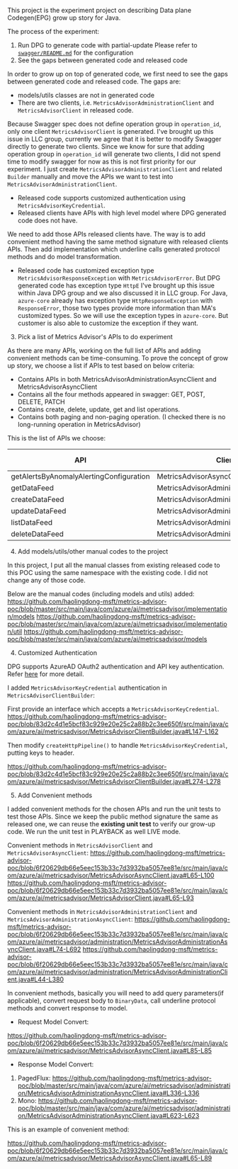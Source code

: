 This project is the experiment project on describing Data plane Codegen(EPG) grow up story for Java.

The process of the experiment:

 
1. Run DPG to generate code with partial-update
   Please refer to [`swagger/README.md`](https://github.com/haolingdong-msft/metrics-advisor-poc/blob/master/swagger/README.md) for the configuration
2. See the gaps between generated code and released code
   
In order to grow up on top of generated code, we first need to see the gaps between generated code and released code. The gaps are:

* models/utils classes are not in generated code
* There are two clients, i.e. `MetricsAdvisorAdministrationClient` and `MetricsAdvisorClient` in released code. 
  
Because Swagger spec does not define operation group in `operation_id`, only one client `MetricsAdvisorClient` is generated. I've brought up this issue in LLC group, currently we agree that it is better to modify Swagger directly to generate two clients. Since we know for sure that adding operation group in `operation_id` will generate two clients, I did not spend time to modify swagger for now as this is not first priority for our experiment. I just create `MetricsAdvisorAdministrationClient` and related `Builder` manually and move the APIs we want to test into `MetricsAdvisorAdministrationClient`. 

* Released code supports customized authentication using `MetricsAdvisorKeyCredential`.
* Released clients have APIs with high level model where DPG generated code does not have.

We need to add those APIs released clients have. The way is to add convenient method having the same method signature with released clients APIs. Then add implementation which underline calls generated protocol methods and do model transformation.


* Released code has customized exception type `MetricsAdvisorResponseException` with  `MetricsAdvisorError`. But DPG generated code has exception type `HttpE`
I've brought up this issue within Java DPG group and we also discussed it in LLC group. For Java, `azure-core` already has exception type `HttpResponseException` with `ResponseError`, those two types provide more information than MA's customized types. So we will use the exception types in `azure-core`. But customer is also able to customize the exception if they want.
  
3. Pick a list of Metrics Advisor's APIs to do experiment

As there are many APIs, working on the full list of APIs and adding convenient methods can be time-consuming. To prove the concept of grow up story, we choose a list if APIs to test based on below criteria:

* Contains APIs in both MetricsAdvisorAdministrationAsyncClient and MetricsAdvisorAsyncClient
* Contains all the four methods appeared in swagger:  GET, POST, DELETE, PATCH
* Contains create, delete, update, get and list operations.
* Contains both paging and non-paging operation. (I checked there is no long-running operation in MetricsAdvisor)

This is the list of APIs we choose:

| API                                     | Client                                  | Path                                                                          | Method | Return value |
|-----------------------------------------|-----------------------------------------|-------------------------------------------------------------------------------|--------|--------------|
| getAlertsByAnomalyAlertingConfiguration | MetricsAdvisorAsyncClient               | /enrichment/anomalyDetection/configurations/{configurationId}/anomalies/query | POST   | PagedFlux    |
| getDataFeed                             | MetricsAdvisorAdministrationAsyncClient | /dataFeeds/{dataFeedId}                                                       | GET    | Mono         |
| createDataFeed                          | MetricsAdvisorAdministrationAsyncClient | /dataFeeds                                                                    | POST   | Mono         |
| updateDataFeed                          | MetricsAdvisorAdministrationAsyncClient | /dataFeeds/{dataFeedId}                                                       | PATCH  | Mono         |
| listDataFeed                            | MetricsAdvisorAdministrationAsyncClient | /dataFeeds                                                                    | GET    | PagedFlux    |
| deleteDataFeed                          | MetricsAdvisorAdministrationAsyncClient | /dataFeeds/{dataFeedId}                                                       | DELETE | Mono         |

4. Add models/utils/other manual codes to the project

In this project, I put all the manual classes from existing released code to this POC using the same namespace with the existing code. I did not change any of those code. 

Below are the manual codes (including models and utils) added:
https://github.com/haolingdong-msft/metrics-advisor-poc/blob/master/src/main/java/com/azure/ai/metricsadvisor/implementation/models
https://github.com/haolingdong-msft/metrics-advisor-poc/blob/master/src/main/java/com/azure/ai/metricsadvisor/implementation/util
https://github.com/haolingdong-msft/metrics-advisor-poc/blob/master/src/main/java/com/azure/ai/metricsadvisor/models

4. Customized Authentication 
   
DPG supports AzureAD OAuth2 authentication and API key authentication. Refer [here](https://github.com/Azure/autorest/blob/main/docs/generate/authentication.md) for more detail.

I added `MetricsAdvisorKeyCredential` authentication in `MetricsAdvisorClientBuilder`:

First provide an interface which accepts a `MetricsAdvisorKeyCredential`. 
https://github.com/haolingdong-msft/metrics-advisor-poc/blob/83d2c4d1e5bcf83c929e20e25c2a88b2c3ee650f/src/main/java/com/azure/ai/metricsadvisor/MetricsAdvisorClientBuilder.java#L147-L162

Then modify `createHttpPipeline()` to handle `MetricsAdvisorKeyCredential`, putting keys to header.

https://github.com/haolingdong-msft/metrics-advisor-poc/blob/83d2c4d1e5bcf83c929e20e25c2a88b2c3ee650f/src/main/java/com/azure/ai/metricsadvisor/MetricsAdvisorClientBuilder.java#L274-L278

5. Add Convenient methods

I added convenient methods for the chosen APIs and run the unit tests to test those APIs. Since we keep the public method signature the same as released one, we can reuse the **existing unit test** to verify our grow-up code. We run the unit test in PLAYBACK as well LIVE mode.

Convenient methods in `MetricsAdvisorClient` and `MetricsAdvisorAsyncClient`:
https://github.com/haolingdong-msft/metrics-advisor-poc/blob/6f20629db66e5eec153b33c7d3932ba5057ee81e/src/main/java/com/azure/ai/metricsadvisor/MetricsAdvisorAsyncClient.java#L65-L100
https://github.com/haolingdong-msft/metrics-advisor-poc/blob/6f20629db66e5eec153b33c7d3932ba5057ee81e/src/main/java/com/azure/ai/metricsadvisor/MetricsAdvisorClient.java#L65-L93

Convenient methods in `MetricsAdvisorAdministrationClient` and `MetricsAdvisorAdministrationAsyncClient`:
https://github.com/haolingdong-msft/metrics-advisor-poc/blob/6f20629db66e5eec153b33c7d3932ba5057ee81e/src/main/java/com/azure/ai/metricsadvisor/administration/MetricsAdvisorAdministrationAsyncClient.java#L74-L692
https://github.com/haolingdong-msft/metrics-advisor-poc/blob/6f20629db66e5eec153b33c7d3932ba5057ee81e/src/main/java/com/azure/ai/metricsadvisor/administration/MetricsAdvisorAdministrationClient.java#L44-L380

In convenient methods, basically you will need to add query parameters(if applicable), convert request body
to `BinaryData`, call underline protocol methods and convert response to model.

* Request Model Convert:
  
https://github.com/haolingdong-msft/metrics-advisor-poc/blob/6f20629db66e5eec153b33c7d3932ba5057ee81e/src/main/java/com/azure/ai/metricsadvisor/MetricsAdvisorAsyncClient.java#L85-L85

* Response Model Convert:

1. PagedFlux: https://github.com/haolingdong-msft/metrics-advisor-poc/blob/master/src/main/java/com/azure/ai/metricsadvisor/administration/MetricsAdvisorAdministrationAsyncClient.java#L336-L336
2. Mono: https://github.com/haolingdong-msft/metrics-advisor-poc/blob/master/src/main/java/com/azure/ai/metricsadvisor/administration/MetricsAdvisorAdministrationAsyncClient.java#L623-L623

This is an example of convenient method:

https://github.com/haolingdong-msft/metrics-advisor-poc/blob/6f20629db66e5eec153b33c7d3932ba5057ee81e/src/main/java/com/azure/ai/metricsadvisor/MetricsAdvisorAsyncClient.java#L65-L89

